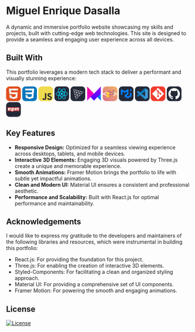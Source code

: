 # Miguel Enrique Dasalla

A dynamic and immersive portfolio website showcasing my skills and projects, built with cutting-edge web technologies.  This site is designed to provide a seamless and engaging user experience across all devices.

## Built With

This portfolio leverages a modern tech stack to deliver a performant and visually stunning experience:

<div align="left">
  <img src="./public/assets/icons/html.png" alt="HTML" title="HTML" width="40" height="40">
  <img src="./public/assets/icons/css.png" alt="CSS" title="CSS" width="40" height="40">
  <img src="./public/assets/icons/js.png" alt="JavaScript" title="JavaScript" width="40" height="40">
  <img src="./public/assets/icons/react.png" alt="React" title="React" width="40" height="40">
  <img src="./public/assets/icons/three.png" alt="Three JS" title="Three JS" width="40" height="40">
  <img src="./public/assets/icons/framer.png" alt="Framer Motion" title="Framer Motion" width="40" height="40">
  <img src="./public/assets/icons/styled.png" alt="Styled Components" title="Styled Components" width="40" height="40">
  <img src="./public/assets/icons/mui.png" alt="Material UI" title="Material UI" width="40" height="40">
  <img src="./public/assets/icons/vscode.png" alt="Visual Studio Code" title="Visual Studio Code" width="40" height="40">
  <img src="./public/assets/icons/git.png" alt="Git" title="Git" width="40" height="40">
  <img src="./public/assets/icons/github.png" alt="Github" title="Github" width="40" height="40">
  <img src="./public/assets/icons/npm.png" alt="NPM" title="NPM" width="40" height="40">
</div>

## Key Features

*   **Responsive Design:** Optimized for a seamless viewing experience across desktops, tablets, and mobile devices.
*   **Interactive 3D Elements:** Engaging 3D visuals powered by Three.js create a unique and memorable experience.
*   **Smooth Animations:** Framer Motion brings the portfolio to life with subtle yet impactful animations.
*   **Clean and Modern UI:** Material UI ensures a consistent and professional aesthetic.
*   **Performance and Scalability:** Built with React.js for optimal performance and maintainability.

## Acknowledgements

I would like to express my gratitude to the developers and maintainers of the following libraries and resources, which were instrumental in building this portfolio:

*   React.js: For providing the foundation for this project.
*   Three.js: For enabling the creation of interactive 3D elements.
*   Styled-Components: For facilitating a clean and organized styling approach.
*   Material UI: For providing a comprehensive set of UI components.
*   Framer Motion: For powering the smooth and engaging animations.

## License

[![License](https://img.shields.io/badge/License-MIT-000000)](License)
